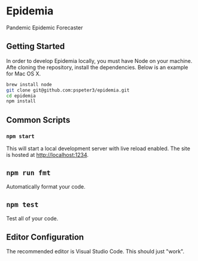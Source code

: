 # Epidemia

Pandemic Epidemic Forecaster

## Getting Started

In order to develop Epidemia locally, you must have Node on your machine. Afte cloning the repository, install the dependencies. Below is an example for Mac OS X.

```sh
brew install node
git clone git@github.com:pspeter3/epidemia.git
cd epidemia
npm install
```

## Common Scripts

### `npm start`

This will start a local development server with live reload enabled. The site is hosted at [http://localhost:1234](http://localhost:1234).

## `npm run fmt`

Automatically format your code.

## `npm test`

Test all of your code.

## Editor Configuration

The recommended editor is Visual Studio Code. This should just "work".
